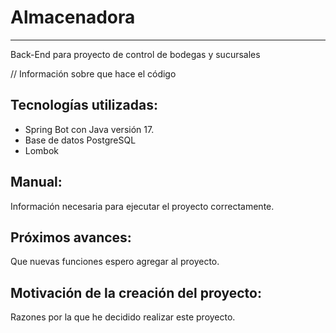 # Almacenadora

---

Back-End para proyecto de control de bodegas y sucursales

// Información sobre que hace el código

## Tecnologías utilizadas:

- Spring Bot con Java versión 17.
- Base de datos PostgreSQL
- Lombok

## Manual:

Información necesaria para ejecutar el proyecto correctamente.

## Próximos avances:

Que nuevas funciones espero agregar al proyecto.

## Motivación de la creación del proyecto:

Razones por la que he decidido realizar este proyecto.